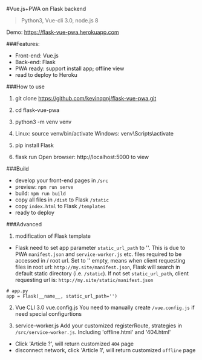 #Vue.js+PWA on Flask backend

> Python3, Vue-cli 3.0, node.js 8

Demo: https://flask-vue-pwa.herokuapp.com

###Features:
- Front-end: Vue.js
- Back-end: Flask
- PWA ready: support install app; offline view
- read to deploy to Heroku

###How to use
1. git clone https://github.com/kevinqqnj/flask-vue-pwa.git

2. cd flask-vue-pwa

3. python3 -m venv venv

4. Linux: source venv/bin/activate
Windows: venv\Scripts\activate

5. pip install Flask

6. flask run
Open browser: http://localhost:5000 to view

###Build
- develop your front-end pages in `/src`
- preview: `npm run serve`
- build: `npm run build`
- copy all files in `/dist` to Flask `/static`
- copy `index.html` to Flask `/templates`
- ready to deploy

###Advanced
1. modification of Flask template
- Flask need to set app parameter `static_url_path` to ''. 
This is due to PWA `manifest.json` and `service-worker.js` etc. files required to be accessed in / root url. 
Set to '' empty, means when client requesting files in root url: `http://my.site/manifest.json`, Flask will search in default static directory (i.e. `/static`).
If not set `static_url_path`, client requesting url is: `http://my.site/static/manifest.json`
```
# app.py
app = Flask(__name__, static_url_path='')
```
2. Vue CLI 3.0 vue.config.js
You need to manually create `/vue.config.js` if need special configurtions

3. service-worker.js
Add your customized registerRoute, strategies in `/src/service-worker.js`.
Including 'offline.html' and '404.html'
- Click 'Article ?', will return customized `404` page
- disconnect network, click 'Article 1', will return customized `offline` page
